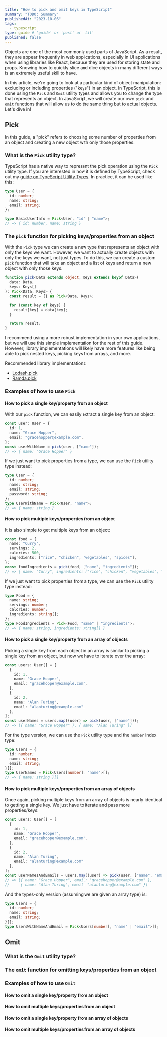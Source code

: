 ```yaml
---
title: "How to pick and omit keys in TypeScript"
summary: "TODO: Summary"
publishedAt: "2023-10-06"
tags:
  - typescript
type: guide # 'guide' or 'post' or 'til'
published: false
---
```


Objects are one of the most commonly used parts of JavaScript. As a result, they are appear frequently in web applications, especially in UI applications when using libraries like React, because they are used for storing state and props. Knowing how to quickly slice and dice objects in many different ways is an extremely useful skill to have.

In this article, we're going to look at a particular kind of object manipulation: excluding or including properties ("keys") in an object. In TypeScript, this is done using the `Pick` and `Omit` utility types and allows you to change the type that represents an object. In JavaScript, we will create our own `pick` and `omit` functions that will allow us to do the same thing but to actual objects. Let's dive in!

## Pick

In this guide, a "pick" refers to choosing some number of properties from an object and creating a new object with only those properties.

### What is the `Pick` utility type?

TypeScript has a native way to represent the pick operation using the `Pick` utility type. If you are interested in how it is defined by TypeScript, check out my [guide on TypeScript Utility Types](/blog/typescript-utility-types#picktype-keys). In practice, it can be used like this:

```ts
type User = {
  id: number;
  name: string;
  email: string;
};

type BasicUserInfo = Pick<User, "id" | "name">;
// => { id: number, name: string }
```

### The `pick` function for picking keys/properties from an object

With the `Pick` type we can create a new type that represents an object with only the keys we want. However, we want to actually create objects with only the keys we want, not just types. To do this, we can create a custom `pick` function that will take an object and a list of keys and return a new object with only those keys.

```ts
function pick<Data extends object, Keys extends keyof Data>(
  data: Data,
  keys: Keys[]
): Pick<Data, Keys> {
  const result = {} as Pick<Data, Keys>;

  for (const key of keys) {
    result[key] = data[key];
  }

  return result;
}
```

I recommend using a more robust implementation in your own applications, but we will use this simple implementation for the rest of this guide. However, library implementations will likely have more features like being able to pick nested keys, picking keys from arrays, and more.

Recommended library implementations:

- [Lodash.pick](https://lodash.com/docs/4.17.15#pick)
- [Ramda.pick](https://ramdajs.com/docs/#pick)

### Examples of how to use `Pick`

#### How to pick a single key/property from an object

With our `pick` function, we can easily extract a single key from an object:

```ts
const user: User = {
  id: 1,
  name: "Grace Hopper",
  email: "gracehopper@example.com",
};
const userWithName = pick(user, ["name"]);
// => { name: "Grace Hopper" }
```

If we just want to pick properties from a type, we can use the `Pick` utility type instead:

```ts
type User = {
  id: number;
  name: string;
  email: string;
  password: string;
};
type UserWithName = Pick<User, "name">;
// => { name: string }
```

#### How to pick multiple keys/properties from an object

It is also simple to get multiple keys from an object:

```ts
const food = {
  name: "Curry",
  servings: 2,
  calories: 500,
  ingredients: ["rice", "chicken", "vegetables", "spices"],
};
const foodIngredients = pick(food, ["name", "ingredients"]);
// => { name: "Curry", ingredients: ["rice", "chicken", "vegetables", "spices"] }
```

If we just want to pick properties from a type, we can use the `Pick` utility type instead:

```ts
type Food = {
  name: string;
  servings: number;
  calories: number;
  ingredients: string[];
};
type FoodIngredients = Pick<Food, "name" | "ingredients">;
// => { name: string, ingredients: string[] }
```

#### How to pick a single key/property from an array of objects

Picking a single key from each object in an array is similar to picking a single key from an object, but now we have to iterate over the array:

```ts
const users: User[] = [
  {
    id: 1,
    name: "Grace Hopper",
    email: "gracehopper@example.com",
  },
  {
    id: 2,
    name: "Alan Turing",
    email: "alanturing@example.com",
  },
];
const userNames = users.map((user) => pick(user, ["name"]));
// => [{ name: "Grace Hopper" }, { name: "Alan Turing" }]
```

For the type version, we can use the `Pick` utility type and the `number` index type:

```ts
type Users = {
  id: number;
  name: string;
  email: string;
}[];
type UserNames = Pick<Users[number], "name">[];
// => { name: string }[]
```

#### How to pick multiple keys/properties from an array of objects

Once again, picking multiple keys from an array of objects is nearly identical to getting a single key. We just have to iterate and pass more properties/keys:

```ts
const users: User[] = [
  {
    id: 1,
    name: "Grace Hopper",
    email: "gracehopper@example.com",
  },
  {
    id: 2,
    name: "Alan Turing",
    email: "alanturing@example.com",
  },
];
const userNamesAndEmails = users.map((user) => pick(user, ["name", "email"]));
// => [{ name: "Grace Hopper", email: "gracehopper@example.com" },
//     { name: "Alan Turing", email: "alanturing@example.com" }]
```

And the types-only version (assuming we are given an array type) is:

```ts
type Users = {
  id: number;
  name: string;
  email: string;
}[];
type UsersWithNameAndEmail = Pick<Users[number], "name" | "email">[];
```

## Omit

### What is the `Omit` utility type?

### The `omit` function for omitting keys/properties from an object

### Examples of how to use `Omit`

#### How to omit a single key/property from an object

#### How to omit multiple keys/properties from an object

#### How to omit a single key/property from an array of objects

#### How to omit multiple keys/properties from an array of objects
